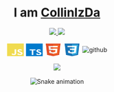 <div>
  
  <h1 align="center">
    I am
    <a href="https://collinizda.de">CollinIzDa</a>
  </h1>
  </div>

<div align="center">
  <a href="https://github.com/collinizda">
    <img height="150em" src="https://github-readme-stats.vercel.app/api?username=collinizda&count_private=true&include_all_commits=true&show_icons=true&theme=dracula&hide_border=false&show_owner=true"</img>
    <img height="150em" src="https://github-readme-stats.vercel.app/api/top-langs/?username=collinizda&theme=dracula&hide_border=false&&layout=compact"/>
  </a>
</div>

<div align="center" valign="top"><br>
  <img align="center" alt="Js" height="30" width="40" src="https://raw.githubusercontent.com/devicons/devicon/master/icons/javascript/javascript-plain.svg">
  <img align="center" alt="Js" height="30" width="40" src="https://raw.githubusercontent.com/devicons/devicon/master/icons/typescript/typescript-plain.svg">
  <img align="center" alt="HTML" height="30" width="40" src="https://raw.githubusercontent.com/devicons/devicon/master/icons/html5/html5-original.svg">
  <img align="center" alt="CSS" height="30" width="40" src="https://raw.githubusercontent.com/devicons/devicon/master/icons/css3/css3-original.svg">
  <img align="center" alt="github" height="35" width="35" src="https://collinizda.de/img/github-icon.png">
</div><br>

<div align="center">
  <a href="https://collinizda.de" target="_blank"><img src="https://collinizda.de/img/besen.png" target="_blank"></a>
</div>

<div align="center">

  ![Snake animation](https://github.com/danielbped/danielbped/blob/output/github-contribution-grid-snake.svg)
  
</div>


